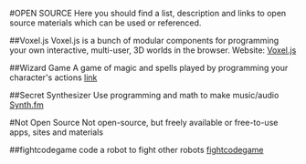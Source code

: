 #OPEN SOURCE
Here you should find a list, description and links to open source materials which can be used or referenced.

##Voxel.js
Voxel.js is a bunch of modular components for programming your own interactive, multi-user, 3D worlds in the browser. Website: [Voxel.js](http://voxeljs.com)

##Wizard Game
A game of magic and spells played by programming your character's actions
[link]()

##Secret Synthesizer
Use programming and math to make music/audio
[Synth.fm](http://secret.synth.fm)


#Not Open Source
Not open-source, but freely available or free-to-use apps, sites and materials

##fightcodegame
code a robot to fight other robots
[fightcodegame](http://fightcodegame.com/)
